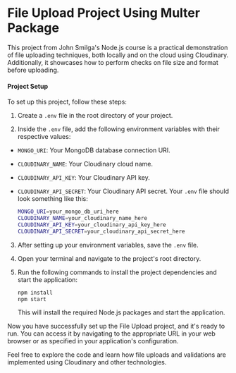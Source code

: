 # File Upload Project Using Multer Package

This project from John Smilga's Node.js course is a practical demonstration of file uploading techniques, both locally and on the cloud using Cloudinary. Additionally, it showcases how to perform checks on file size and format before uploading.

#### Project Setup

To set up this project, follow these steps:

1. Create a `.env` file in the root directory of your project.

2. Inside the `.env` file, add the following environment variables with their respective values:

- `MONGO_URI`: Your MongoDB database connection URI.
- `CLOUDINARY_NAME`: Your Cloudinary cloud name.
- `CLOUDINARY_API_KEY`: Your Cloudinary API key.
- `CLOUDINARY_API_SECRET`: Your Cloudinary API secret.
  Your `.env` file should look something like this:

  ```sh
  MONGO_URI=your_mongo_db_uri_here
  CLOUDINARY_NAME=your_cloudinary_name_here
  CLOUDINARY_API_KEY=your_cloudinary_api_key_here
  CLOUDINARY_API_SECRET=your_cloudinary_api_secret_here
  ```

3. After setting up your environment variables, save the `.env` file.

4. Open your terminal and navigate to the project's root directory.

5. Run the following commands to install the project dependencies and start the application:
   ```sh
   npm install
   npm start
   ```
   This will install the required Node.js packages and start the application.

Now you have successfully set up the File Upload project, and it's ready to run. You can access it by navigating to the appropriate URL in your web browser or as specified in your application's configuration.

Feel free to explore the code and learn how file uploads and validations are implemented using Cloudinary and other technologies.
